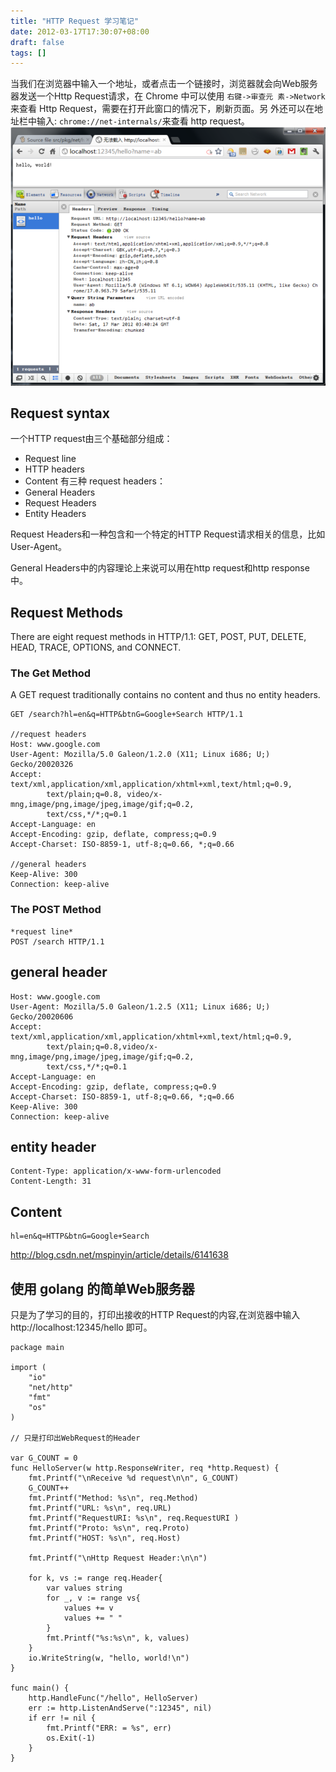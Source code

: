 ```yaml
---
title: "HTTP Request 学习笔记"
date: 2012-03-17T17:30:07+08:00
draft: false
tags: []
---
```

当我们在浏览器中输入一个地址，或者点击一个链接时，浏览器就会向Web服务
器发送一个Http Request请求，在 Chrome 中可以使用 `右键->审查元
素->Network`来查看 Http Request，需要在打开此窗口的情况下，刷新页面。另
外还可以在地址栏中输入: `chrome://net-internals/`来查看 http request。
![1576489136034](golang-web-server-quickstart.assets/1576489136034.png)

## Request syntax
一个HTTP request由三个基础部分组成：
+ Request line
+ HTTP headers
+ Content
有三种 request headers：
+ General Headers
+ Request Headers
+ Entity Headers

Request Headers和一种包含和一个特定的HTTP Request请求相关的信息，比如
User-Agent。

General Headers中的内容理论上来说可以用在http request和http response中。

## Request Methods
There are eight request methods in HTTP/1.1: GET, POST, PUT, DELETE,
HEAD, TRACE, OPTIONS, and CONNECT. 

### The Get Method
A GET request traditionally contains no content and thus no entity headers.

``` 
GET /search?hl=en&q=HTTP&btnG=Google+Search HTTP/1.1 

//request headers
Host: www.google.com 
User-Agent: Mozilla/5.0 Galeon/1.2.0 (X11; Linux i686; U;) Gecko/20020326 
Accept: text/xml,application/xml,application/xhtml+xml,text/html;q=0.9, 
        text/plain;q=0.8, video/x-mng,image/png,image/jpeg,image/gif;q=0.2, 
        text/css,*/*;q=0.1 
Accept-Language: en 
Accept-Encoding: gzip, deflate, compress;q=0.9 
Accept-Charset: ISO-8859-1, utf-8;q=0.66, *;q=0.66 

//general headers
Keep-Alive: 300 
Connection: keep-alive
```

###  The POST Method

```
*request line*
POST /search HTTP/1.1 
```
## general header
```
Host: www.google.com 
User-Agent: Mozilla/5.0 Galeon/1.2.5 (X11; Linux i686; U;) Gecko/20020606 
Accept: text/xml,application/xml,application/xhtml+xml,text/html;q=0.9, 
        text/plain;q=0.8,video/x-mng,image/png,image/jpeg,image/gif;q=0.2, 
        text/css,*/*;q=0.1 
Accept-Language: en 
Accept-Encoding: gzip, deflate, compress;q=0.9 
Accept-Charset: ISO-8859-1, utf-8;q=0.66, *;q=0.66 
Keep-Alive: 300 
Connection: keep-alive 
```

## entity header
```
Content-Type: application/x-www-form-urlencoded 
Content-Length: 31 
```
## Content
```
hl=en&q=HTTP&btnG=Google+Search 
```
http://blog.csdn.net/mspinyin/article/details/6141638


## 使用 golang 的简单Web服务器
只是为了学习的目的，打印出接收的HTTP Request的内容,在浏览器中输入http://localhost:12345/hello 即可。

```golang
package main

import (
	"io"
	"net/http"
	"fmt"
	"os"
)

// 只是打印出WebRequest的Header

var G_COUNT = 0
func HelloServer(w http.ResponseWriter, req *http.Request) {
	fmt.Printf("\nReceive %d request\n\n", G_COUNT)
	G_COUNT++
	fmt.Printf("Method: %s\n", req.Method)
	fmt.Printf("URL: %s\n", req.URL)
	fmt.Printf("RequestURI: %s\n", req.RequestURI )
	fmt.Printf("Proto: %s\n", req.Proto)
	fmt.Printf("HOST: %s\n", req.Host) 

	fmt.Printf("\nHttp Request Header:\n\n")

	for k, vs := range req.Header{
		var values string
		for _, v := range vs{
			values += v
			values += " "
		}
		fmt.Printf("%s:%s\n", k, values)
	}
	io.WriteString(w, "hello, world!\n")
}

func main() {
	http.HandleFunc("/hello", HelloServer)
	err := http.ListenAndServe(":12345", nil)
	if err != nil {
		fmt.Printf("ERR: = %s", err)
		os.Exit(-1)
	}
}
```